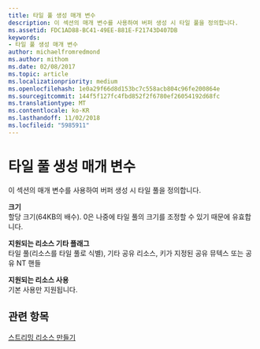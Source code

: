 ```yaml
---
title: 타일 풀 생성 매개 변수
description: 이 섹션의 매개 변수를 사용하여 버퍼 생성 시 타일 풀을 정의합니다.
ms.assetid: FDC1AD88-BC41-49EE-881E-F21743D407DB
keywords:
- 타일 풀 생성 매개 변수
author: michaelfromredmond
ms.author: mithom
ms.date: 02/08/2017
ms.topic: article
ms.localizationpriority: medium
ms.openlocfilehash: 1e0a29f66d8d153bc7c558acb804c96fe200864e
ms.sourcegitcommit: 144f5f127fc4fbd852f2f6780ef26054192d68fc
ms.translationtype: MT
ms.contentlocale: ko-KR
ms.lasthandoff: 11/02/2018
ms.locfileid: "5985911"
---
```

# <a name="tile-pool-creation-parameters"></a>타일 풀 생성 매개 변수


이 섹션의 매개 변수를 사용하여 버퍼 생성 시 타일 풀을 정의합니다.

<span id="Size"></span><span id="size"></span><span id="SIZE"></span>**크기**  
할당 크기(64KB의 배수). 0은 나중에 타일 풀의 크기를 조정할 수 있기 때문에 유효합니다.

<span id="Supported_Resource_Misc_Flags"></span><span id="supported_resource_misc_flags"></span><span id="SUPPORTED_RESOURCE_MISC_FLAGS"></span>**지원되는 리소스 기타 플래그**  
타일 풀(리소스를 타일 풀로 식별), 기타 공유 리소스, 키가 지정된 공유 뮤텍스 또는 공유 NT 핸들

<span id="Supported_Resource_Usage"></span><span id="supported_resource_usage"></span><span id="SUPPORTED_RESOURCE_USAGE"></span>**지원되는 리소스 사용**  
기본 사용만 지원됩니다.

## <a name="span-idrelated-topicsspanrelated-topics"></a><span id="related-topics"></span>관련 항목


[스트리밍 리소스 만들기](creating-streaming-resources.md)

 

 




